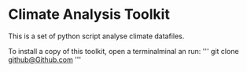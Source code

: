 # Climate Analysis Toolkit

This is a set of python script analyse climate datafiles.

To install a copy of this toolkit, open a terminalminal an run:
'''
git clone github@Github.com
'''
